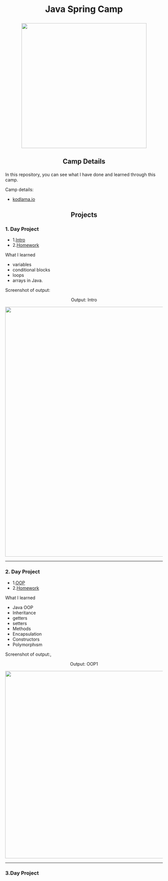 #  <p align="center">Java Spring Camp</p> 
<p align="center"><img src="https://user-images.githubusercontent.com/50428829/190228189-923e2364-a48c-459a-8141-f24e22488206.png" width="400" > </p>

##  <p align="center">Camp Details</p> 

In this repository, you can see what I have done and learned through this camp.

Camp details:

- [kodlama.io](https://www.kodlama.io/)

## <p align="center">Projects</p> 

### 1. Day Project

* 1.[Intro](https://github.com/omerfulin/Java-Spring-Camp/tree/main/intro)
* 2.[Homework](https://github.com/omerfulin/Java-Spring-Camp/tree/main/Day01Homework/src)

What I learned
- variables
- conditional blocks
- loops
- arrays in Java.

Screenshot of output:
<p align="center">Output: Intro</p>

<p align="center"><img src="https://user-images.githubusercontent.com/50428829/190389148-48cfcbcd-ef92-45ad-a9d7-264a52f6b580.png" width="800" > </p>

---

### 2. Day Project

* 1.[OOP](https://github.com/omerfulin/Java-Spring-Camp/tree/main/oop1/src/oop1)
* 2.[Homework](https://github.com/omerfulin/Java-Spring-Camp/tree/main/Day02Homework)

What I learned
- Java OOP
- Inheritance 
- getters
- setters
- Methods
- Encapsulation
- Constructors
- Polymorphısm

Screenshot of output:,
<p align="center">Output: OOP1</p>

<p align="center"><img src="https://user-images.githubusercontent.com/50428829/191868193-651b8bc3-5b35-412a-aca4-8fab03dc860e.png" width="600" > </p>

---

### 3.Day Project




